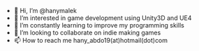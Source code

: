 - 👋 Hi, I’m @hanymalek
- 👀 I’m interested in game development using Unity3D and UE4
- 🌱 I’m constantly learning to improve my programming skills
- 💞️ I’m looking to collaborate on indie making games
- 📫 How to reach me hany_abdo19(at)hotmail(dot)com

<!---
hanymalek/hanymalek is a ✨ special ✨ repository because its `README.md` (this file) appears on your GitHub profile.
You can click the Preview link to take a look at your changes.
--->
